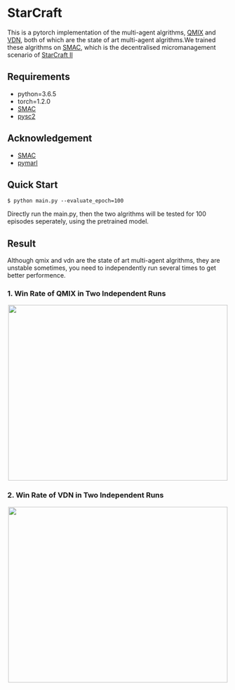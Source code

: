 # StarCraft
This is a pytorch implementation of the multi-agent algrithms, [QMIX](https://arxiv.org/abs/1803.11485) and [VDN](https://arxiv.org/abs/1706.05296), both of which are the state of art multi-agent algrithms.We trained these algrithms on [SMAC](https://github.com/oxwhirl/smac), which is the decentralised micromanagement scenario of [StarCraft II](https://en.wikipedia.org/wiki/StarCraft_II:_Wings_of_Liberty)

## Requirements

- python=3.6.5
- torch=1.2.0
- [SMAC](https://github.com/oxwhirl/smac)
- [pysc2](https://github.com/deepmind/pysc2)

## Acknowledgement

+ [SMAC](https://github.com/oxwhirl/smac)
+ [pymarl](https://github.com/oxwhirl/pymarl)

## Quick Start

```shell
$ python main.py --evaluate_epoch=100
```

Directly run the main.py, then the two algrithms will be tested for 100 episodes seperately, using the pretrained model.

## Result
Although qmix and vdn are the state of art multi-agent algrithms, they are unstable sometimes, you need to independently run several times to get better performence.

### 1. Win Rate of QMIX in Two Independent Runs
<div align=center><img width = '500' height ='400' src ="https://github.com/starry-sky6688/StarCraft/blob/master/model/qmix/compare.png"/></div>

### 2. Win Rate of VDN in Two Independent Runs
<div align=center><img width = '500' height ='400' src ="https://github.com/starry-sky6688/StarCraft/blob/master/model/vdn/compare.png"/></div>

